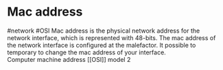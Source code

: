 # Mac address
#network #OSI 
Mac address is the physical network address for the network interface, which is represented with 48-bits. 
The mac address of the network interface is configured at the malefactor. It possible to temporary to change the mac address of your interface.  
Computer machine address [[OSI]] model 2